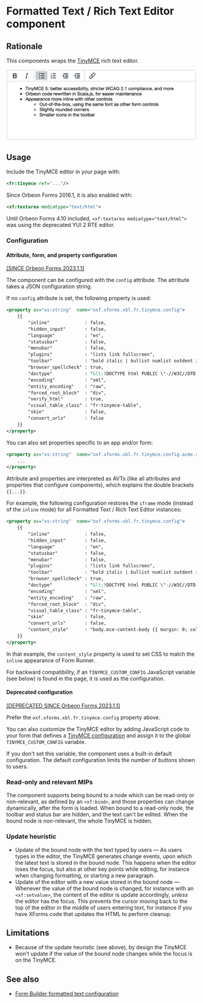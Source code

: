 # Formatted Text / Rich Text Editor component

## Rationale

This components wraps the [TinyMCE](https://www.tiny.cloud/) rich text editor.

![](images/xbl-tinymce.png)

## Usage

Include the TinyMCE editor in your page with:

```xml
<fr:tinymce ref="..."/>
```

Since Orbeon Forms 2016.1, it is also enabled with:

```xml
<xf:textarea mediatype="text/html">
```

Until Orbeon Forms 4.10 included, `<xf:textarea mediatype="text/html">` was using the deprecated YUI 2 RTE editor.

### Configuration

#### Attribute, form, and property configuration

[\[SINCE Orbeon Forms 2023.1.1\]](/release-notes/orbeon-forms-2023.1.1.md)

The component can be configured with the `config` attribute. The attribute takes a JSON configuration string.

If no `config` attribute is set, the following property is used:

```xml
<property as="xs:string"  name="oxf.xforms.xbl.fr.tinymce.config">
    {{
        "inline"             : false,
        "hidden_input"       : false,
        "language"           : "en",
        "statusbar"          : false,
        "menubar"            : false,
        "plugins"            : "lists link fullscreen",
        "toolbar"            : "bold italic | bullist numlist outdent indent | link fullscreen",
        "browser_spellcheck" : true,
        "doctype"            : "&lt;!DOCTYPE html PUBLIC \"-//W3C//DTD XHTML 1.0 Transitional//EN\" \"http://www.w3.org/TR/xhtml1/DTD/xhtml1-transitional.dtd\">",
        "encoding"           : "xml",
        "entity_encoding"    : "raw",
        "forced_root_block"  : "div",
        "verify_html"        : true,
        "visual_table_class" : "fr-tinymce-table",
        "skin"               : false,
        "convert_urls"       : false
    }}
</property>
```

You can also set properties specific to an app and/or form:

```xml
<property as="xs:string"  name="oxf.xforms.xbl.fr.tinymce.config.acme.sales">
    ...
</property>
```

Attribute and properties are interpreted as AVTs (like all attributes and properties that configure components), which explains the double brackets `{{...}}`.

For example, the following configuration restores the `iframe` mode (instead of the `inline` mode) for all Formatted Text / Rich Text Editor instances:

```xml
<property as="xs:string"  name="oxf.xforms.xbl.fr.tinymce.config">
    {{
        "inline"             : false,
        "hidden_input"       : false,
        "language"           : "en",
        "statusbar"          : false,
        "menubar"            : false,
        "plugins"            : "lists link fullscreen",
        "toolbar"            : "bold italic | bullist numlist outdent indent | link fullscreen",
        "browser_spellcheck" : true,
        "doctype"            : "&lt;!DOCTYPE html PUBLIC \"-//W3C//DTD XHTML 1.0 Transitional//EN\" \"http://www.w3.org/TR/xhtml1/DTD/xhtml1-transitional.dtd\">",
        "encoding"           : "xml",
        "entity_encoding"    : "raw",
        "forced_root_block"  : "div",
        "visual_table_class" : "fr-tinymce-table",
        "skin"               : false,
        "convert_urls"       : false,
        "content_style"      : "body.mce-content-body {{ margin: 0; color: #333 }} body.mce-content-body div {{font-family: 'Helvetica Neue'; font-size: 13px; padding: 4px 6px}} body.mce-content-body a {{ color: #0088cc }} body.mce-content-body p {{ margin: 0 0 10px }}"
    }}
</property>
``` 

In that example, the `content_style` property is used to set CSS to match the `inline` appearance of Form Runner.

For backward compatibility, if an `TINYMCE_CUSTOM_CONFIG` JavaScript variable (see below) is found in the page, it is used as the configuration.

#### Deprecated configuration

[\[DEPRECATED SINCE Orbeon Forms 2023.1.1\]](/release-notes/orbeon-forms-2023.1.1.md)

Prefer the `oxf.xforms.xbl.fr.tinymce.config` property above.

You can also customize the TinyMCE editor by adding JavaScript code to your form that defines a [TinyMCE configuration](https://www.tiny.cloud/docs/configure/) and assign it to the global `TINYMCE_CUSTOM_CONFIG` variable.

If you don't set this variable, the component uses a built-in default configuration. The default configuration limits the number of buttons shown to users.

### Read-only and relevant MIPs

The component supports being bound to a node which can be read-only or non-relevant, as defined by an `<xf:bind>`, and those properties can change dynamically, after the form is loaded. When bound to a read-only node, the toolbar and status bar are hidden, and the text can't be edited. When the bound node is non-relevant, the whole TinyMCE is hidden.

### Update heuristic

- Update of the bound node with the text typed by users — As users types in the editor, the TinyMCE generates change events, upon which the latest text is stored in the bound node. This happens when the editor loses the focus, but also at other key points while editing, for instance when changing formatting, or starting a new paragraph.
- Update of the editor with a new value stored in the bound node — Whenever the value of the bound node is changed, for instance with an `<xf:setvalue>`, the content of the editor is update accordingly, _unless_ the editor has the focus. This prevents the cursor moving back to the top of the editor in the middle of users entering text, for instance if you have XForms code that updates the HTML to perform cleanup.

## Limitations

- Because of the update heuristic (see above), by design the TinyMCE won't update if the value of the bound node changes while the focus is on the TinyMCE.

## See also

- [Form Builder formatted text configuration](/configuration/properties/form-builder.md#formatted-text-configuration)